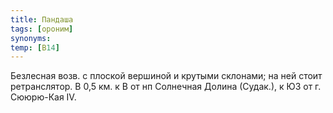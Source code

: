 ```yaml
---
title: Пандаша
tags: [ороним]
synonyms:
temp: [В14]
---
```


Безлесная возв. с плоской вершиной и крутыми склонами; на ней стоит
ретранслятор. В 0,5 км. к В от нп Солнечная Долина (Судак.), к ЮЗ от г.
Сююрю-Кая IV.
